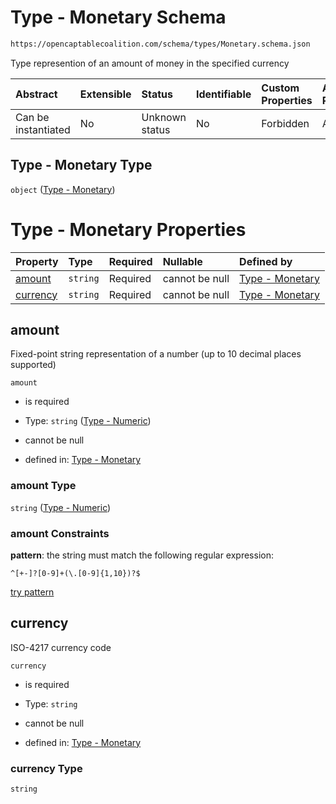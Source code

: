# Type - Monetary Schema

```txt
https://opencaptablecoalition.com/schema/types/Monetary.schema.json
```

Type represention of an amount of money in the specified currency

| Abstract            | Extensible | Status         | Identifiable | Custom Properties | Additional Properties | Access Restrictions | Defined In                                                                             |
| :------------------ | :--------- | :------------- | :----------- | :---------------- | :-------------------- | :------------------ | :------------------------------------------------------------------------------------- |
| Can be instantiated | No         | Unknown status | No           | Forbidden         | Allowed               | none                | [Monetary.schema.json](../../schema/types/Monetary.schema.json "open original schema") |

## Type - Monetary Type

`object` ([Type - Monetary](monetary.md))

# Type - Monetary Properties

| Property              | Type     | Required | Nullable       | Defined by                                                                                                                                      |
| :-------------------- | :------- | :------- | :------------- | :---------------------------------------------------------------------------------------------------------------------------------------------- |
| [amount](#amount)     | `string` | Required | cannot be null | [Type - Monetary](ratio-properties-type---numeric-1.md "https://opencaptablecoalition.com/schema/types/Numeric.schema.json#/properties/amount") |
| [currency](#currency) | `string` | Required | cannot be null | [Type - Monetary](monetary-properties-currency.md "https://opencaptablecoalition.com/schema/types/Monetary.schema.json#/properties/currency")   |

## amount

Fixed-point string representation of a number (up to 10 decimal places supported)

`amount`

*   is required

*   Type: `string` ([Type - Numeric](ratio-properties-type---numeric-1.md))

*   cannot be null

*   defined in: [Type - Monetary](ratio-properties-type---numeric-1.md "https://opencaptablecoalition.com/schema/types/Numeric.schema.json#/properties/amount")

### amount Type

`string` ([Type - Numeric](ratio-properties-type---numeric-1.md))

### amount Constraints

**pattern**: the string must match the following regular expression: 

```regexp
^[+-]?[0-9]+(\.[0-9]{1,10})?$
```

[try pattern](https://regexr.com/?expression=%5E%5B%2B-%5D%3F%5B0-9%5D%2B\(%5C.%5B0-9%5D%7B1%2C10%7D\)%3F%24 "try regular expression with regexr.com")

## currency

ISO-4217 currency code

`currency`

*   is required

*   Type: `string`

*   cannot be null

*   defined in: [Type - Monetary](monetary-properties-currency.md "https://opencaptablecoalition.com/schema/types/Monetary.schema.json#/properties/currency")

### currency Type

`string`
